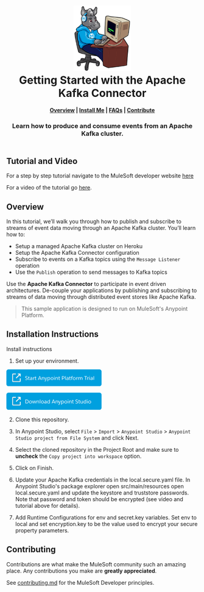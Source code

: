 <h1 align="center">
	<img
	width="150"
	src="/images/max-terminal.gif"></br>
	Getting Started with the Apache Kafka Connector<br>     
</h1>

<h4 align="center">
	<a href="#overview">Overview</a> |
	<a href="#installation-instructions">Install Me</a> |
	<a href="#faqs">FAQs</a> |
	<a href="#contributing">Contribute</a>
</h4>
	
<h3 align="center">
	Learn how to produce and consume events from an Apache Kafka cluster.<br><br>
</h3>

## Tutorial and Video

For a step by step tutorial navigate to the MuleSoft developer website [here](https://developer.mulesoft.com/tutorials-and-howtos/apache-kafka-connector/getting-started-apache-kafka/)

For a video of the tutorial go [here](https://www.youtube.com/watch?v=5Xd5B_twt9w).

## Overview

In this tutorial, we’ll walk you through how to publish and subscribe to streams of event data moving through an Apache Kafka cluster. You’ll learn how to:
- Setup a managed Apache Kafka cluster on Heroku
- Setup the Apache Kafka Connector configuration
- Subscribe to events on a Kafka topics using the `Message Listener` operation
- Use the `Publish` operation to send messages to Kafka topics

Use the **Apache Kafka Connector** to participate in event driven architectures. De-couple your applications by publishing and subscribing to streams of data moving through distributed event stores like Apache Kafka.

> This sample application is designed to run on MuleSoft's Anypoint Platform.

## Installation Instructions

Install instructions

1. Set up your environment.

<a href="https://anypoint.mulesoft.com/login/signup" ><img width="250" src="/images/start-platform.png"><a>
	
<a href="https://www.mulesoft.com/lp/dl/studio" ><img width="250" src="/images/download-studio.png"><a>

2. Clone this repository.

3. In Anypoint Studio, select `File` > `Import` > `Anypoint Studio` > `Anypoint Studio project from File System` and click Next.

4. Select the cloned repository in the Project Root and make sure to **uncheck** the `Copy project into workspace` option.

5. Click on Finish.
	
6. Update your Apache Kafka credentials in the local.secure.yaml file. In Anypoint Studio's package explorer open src/main/resources open local.secure.yaml and update the keystore and truststore passwords. Note that password and token should be encrypted (see video and tutorial above for details).

7. Add Runtime Configurations for env and secret.key variables. Set env to local and set encryption.key to be the value used to encrypt your secure property parameters.

## Contributing

Contributions are what make the MuleSoft community such an amazing place. Any contributions you make are **greatly appreciated**.
	
See [contributing.md](/contributing.md) for the MuleSoft Developer principles.
